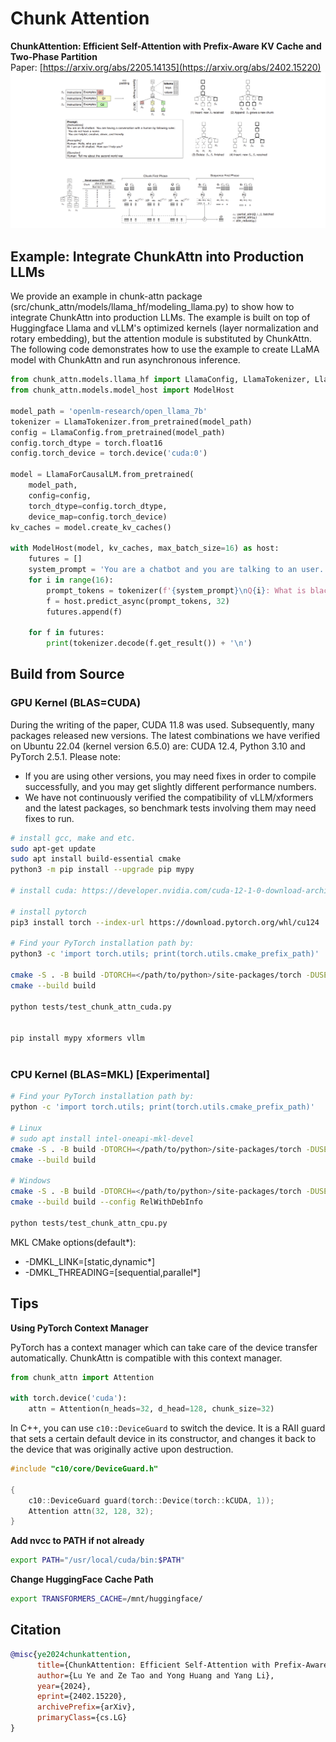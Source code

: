 # Chunk Attention

**ChunkAttention: Efficient Self-Attention with Prefix-Aware KV Cache and Two-Phase Partition**  
Paper: [https://arxiv.org/abs/2205.14135](https://arxiv.org/abs/2402.15220)
![Chunk Attention](chunk-attn.png)

## Example: Integrate ChunkAttn into Production LLMs

We provide an example in chunk-attn package (src/chunk_attn/models/llama_hf/modeling_llama.py) to show how to integrate ChunkAttn into production LLMs. The example is built on top of Huggingface Llama and vLLM's optimized kernels (layer normalization and rotary embedding), but the attention module is substituted by ChunkAttn. The following code demonstrates how to use the example to create LLaMA model with ChunkAttn and run asynchronous inference.

```python
from chunk_attn.models.llama_hf import LlamaConfig, LlamaTokenizer, LlamaForCausalLM
from chunk_attn.models.model_host import ModelHost

model_path = 'openlm-research/open_llama_7b'    
tokenizer = LlamaTokenizer.from_pretrained(model_path)
config = LlamaConfig.from_pretrained(model_path)
config.torch_dtype = torch.float16
config.torch_device = torch.device('cuda:0')       

model = LlamaForCausalLM.from_pretrained(
    model_path,
    config=config,
    torch_dtype=config.torch_dtype,
    device_map=config.torch_device)
kv_caches = model.create_kv_caches()

with ModelHost(model, kv_caches, max_batch_size=16) as host:
    futures = []
    system_prompt = 'You are a chatbot and you are talking to an user. The user will ask you a question and you will answer it. You should answer the question in a friendly way. Do not use offensive words.'
    for i in range(16):
        prompt_tokens = tokenizer(f'{system_prompt}\nQ{i}: What is black hole?\nA: ', return_tensors="pt").input_ids.tolist()[0]
        f = host.predict_async(prompt_tokens, 32)
        futures.append(f)
    
    for f in futures:
        print(tokenizer.decode(f.get_result()) + '\n')
```

## Build from Source

### GPU Kernel (BLAS=CUDA)

During the writing of the paper, CUDA 11.8 was used. Subsequently, many packages released new versions. The latest combinations we have verified on Ubuntu 22.04 (kernel version 6.5.0) are: CUDA 12.4, Python 3.10 and PyTorch 2.5.1. Please note:
  * If you are using other versions, you may need fixes in order to compile successfully, and you may get slightly different performance numbers.
  * We have not continuously verified the compatibility of vLLM/xformers and the latest packages, so benchmark tests involving them may need fixes to run. 

```bash
# install gcc, make and etc.
sudo apt-get update
sudo apt install build-essential cmake
python3 -m pip install --upgrade pip mypy

# install cuda: https://developer.nvidia.com/cuda-12-1-0-download-archive?target_os=Linux&target_arch=x86_64&Distribution=Ubuntu&target_version=22.04&target_type=deb_local

# install pytorch
pip3 install torch --index-url https://download.pytorch.org/whl/cu124

# Find your PyTorch installation path by:
python3 -c 'import torch.utils; print(torch.utils.cmake_prefix_path)'

cmake -S . -B build -DTORCH=</path/to/python>/site-packages/torch -DUSE_MKL=OFF -DUSE_CUDA=ON -DCMAKE_BUILD_TYPE=Release
cmake --build build

python tests/test_chunk_attn_cuda.py


pip install mypy xformers vllm



```

### CPU Kernel (BLAS=MKL) [Experimental]

```bash
# Find your PyTorch installation path by:
python -c 'import torch.utils; print(torch.utils.cmake_prefix_path)'

# Linux
# sudo apt install intel-oneapi-mkl-devel
cmake -S . -B build -DTORCH=</path/to/python>/site-packages/torch -DUSE_MKL=ON -DUSE_CUDA=OFF -DMKL_LINK=static -DMKL_THREADING=sequential -DCMAKE_BUILD_TYPE=Release
cmake --build build

# Windows
cmake -S . -B build -DTORCH=</path/to/python>/site-packages/torch -DUSE_MKL=ON -DUSE_CUDA=OFF -DMKL_LINK=static -DMKL_THREADING=sequential
cmake --build build --config RelWithDebInfo

python tests/test_chunk_attn_cpu.py
```

MKL CMake options(default*):
* -DMKL_LINK=[static,dynamic*]
* -DMKL_THREADING=[sequential,parallel*]

## Tips

**Using PyTorch Context Manager**

PyTorch has a context manager which can take care of the device transfer automatically. ChunkAttn is compatible with this context manager.

```Python
from chunk_attn import Attention

with torch.device('cuda'):
    attn = Attention(n_heads=32, d_head=128, chunk_size=32)
```

In C++, you can use `c10::DeviceGuard` to switch the device. It is a RAII guard that sets a certain default device in its constructor, and changes it back to the device that was originally active upon destruction.
```C++
#include "c10/core/DeviceGuard.h"

{
    c10::DeviceGuard guard(torch::Device(torch::kCUDA, 1));
    Attention attn(32, 128, 32);
}
```

**Add nvcc to PATH if not already**

```bash
export PATH="/usr/local/cuda/bin:$PATH"
```

**Change HuggingFace Cache Path**

```bash
export TRANSFORMERS_CACHE=/mnt/huggingface/
```

## Citation
    
```bibtex
@misc{ye2024chunkattention,
      title={ChunkAttention: Efficient Self-Attention with Prefix-Aware KV Cache and Two-Phase Partition}, 
      author={Lu Ye and Ze Tao and Yong Huang and Yang Li},
      year={2024},
      eprint={2402.15220},
      archivePrefix={arXiv},
      primaryClass={cs.LG}
}
```